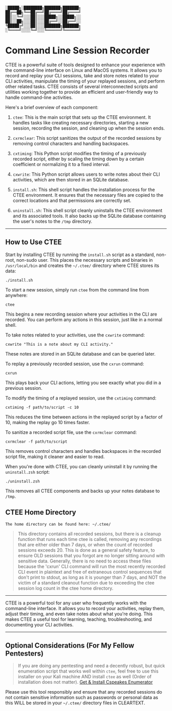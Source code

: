 
```
░█████╗░████████╗███████╗███████╗
██╔══██╗╚══██╔══╝██╔════╝██╔════╝
██║░░╚═╝░░░██║░░░█████╗░░█████╗░░
██║░░██╗░░░██║░░░██╔══╝░░██╔══╝░░
╚█████╔╝░░░██║░░░███████╗███████╗
░╚════╝░░░░╚═╝░░░╚══════╝╚══════╝
```
# Command Line Session Recorder

CTEE is a powerful suite of tools designed to enhance your experience with the command-line interface on Linux and MacOS systems. It allows you to record and replay your CLI sessions, take and store notes related to your CLI activities, manipulate the timing of your replayed sessions, and perform other related tasks. CTEE consists of several interconnected scripts and utilities working together to provide an efficient and user-friendly way to handle command-line activities.

Here's a brief overview of each component:

1. `ctee`: This is the main script that sets up the CTEE environment. It handles tasks like creating necessary directories, starting a new session, recording the session, and cleaning up when the session ends.

2. `cxrmclear`: This script sanitizes the output of the recorded sessions by removing control characters and handling backspaces.

3. `cxtiming`: This Python script modifies the timing of a previously recorded script, either by scaling the timing down by a certain coefficient or normalizing it to a fixed interval.

4. `cxwrite`: This Python script allows users to write notes about their CLI activities, which are then stored in an SQLite database.

5. `install.sh`: This shell script handles the installation process for the CTEE environment. It ensures that the necessary files are copied to the correct locations and that permissions are correctly set.

6. `uninstall.sh`: This shell script cleanly uninstalls the CTEE environment and its associated tools. It also backs up the SQLite database containing the user's notes to the `/tmp` directory.

---

## How to Use CTEE

Start by installing CTEE by running the `install.sh` script as a standard, non-root, non-sudo user. This places the necessary scripts and binaries in `/usr/local/bin` and creates the `~/.ctee/` directory where CTEE stores its data:

	./install.sh

To start a new session, simply run `ctee` from the command line from anywhere:

	ctee

This begins a new recording session where your activities in the CLI are recorded. You can perform any actions in this session, just like in a normal shell.

To take notes related to your activities, use the `cxwrite` command:

	cxwrite "This is a note about my CLI activity."

These notes are stored in an SQLite database and can be queried later.

To replay a previously recorded session, use the `cxrun` command:

	cxrun

This plays back your CLI actions, letting you see exactly what you did in a previous session.

To modify the timing of a replayed session, use the `cxtiming` command:

	cxtiming -f path/to/script -c 10

This reduces the time between actions in the replayed script by a factor of 10, making the replay go 10 times faster.

To sanitize a recorded script file, use the `cxrmclear` command:

	cxrmclear -f path/to/script

This removes control characters and handles backspaces in the recorded script file, making it cleaner and easier to read.

When you're done with CTEE, you can cleanly uninstall it by running the `uninstall.zsh` script:

	./uninstall.zsh

This removes all CTEE components and backs up your notes database to `/tmp`.


## CTEE Home Directory 
    The home directory can be found here: ~/.ctee/
> This directory contains all recorded sessions, but there is a cleanup function that runs each time ctee is called, removing any recordings that are either older than 7 days, or when the count of recorded sessions exceeds 20. This is done as a general safety feature, to ensure OLD sessions that you forgot are no longer sitting around with sensitive data. Generally, there is no need to access these files because the 'cxrun' CLI command will run the most recently recorded CLI event in plaintext and free of extraneous control sequences that don't print to stdout, as long as it is younger than 7 days, and NOT the victim of a standard cleanout function due to exceeding the ctee session log count in the ctee home directory.

---

CTEE is a powerful tool for any user who frequently works with the command-line interface. It allows you to record your activities, replay them, adjust their timing, and even take notes about what you're doing. This makes CTEE a useful tool for learning, teaching, troubleshooting, and documenting your CLI activities.

---

## Optional Considerations (For My Fellow Pentesters)

> If you are doing any pentesting and need a decently robust, but quick enumeration script that works well within `ctee`, feel free to use this installer on your Kali machine AND install `ctee` as well (Order of installation does not matter).
[Get & Install Cspeakes Enumerator](https://github.com/13alvone/cspeakes_enumerator)

Please use this tool responsibly and ensure that any recorded sessions do not contain sensitive information such as passwords or personal data as this WILL be stored in your `~/.ctee/` directory files in CLEARTEXT.

